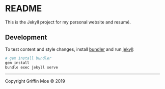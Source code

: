 # README

This is the Jekyll project for my personal website and resumé.

## Development

To test content and style changes, install [bundler][b] and run [jekyll][j]:

```sh
# gem install bundler
gem install
bundle exec jekyll serve
```

----

Copyright Griffin Moe © 2019

[b]: https://bundler.io/
[j]: https://jekyllrb.com/
